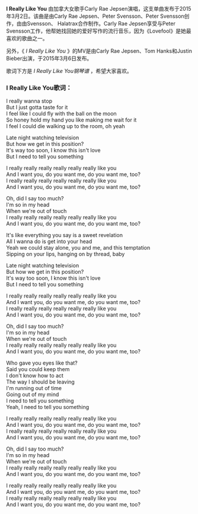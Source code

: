 

**I Really Like You** 由加拿大女歌手Carly Rae Jepsen演唱，这支单曲发布于2015年3月2日。该曲是由Carly Rae
Jepsen、Peter Svensson、Peter Svensson创作，由由Svensson、 Halatrax合作制作。Carly Rae
Jepsen享受与Peter Svensson工作，他帮她找回她的爱好写作的流行音乐，因为《Lovefool》是她最喜欢的歌曲之一。

另外，《 _I Really Like You_ 》的MV是由Carly Rae Jepsen、Tom Hanks和Justin
Bieber出演，于2015年3月6日发布。

歌词下方是 _I Really Like You钢琴谱_ ，希望大家喜欢。

### I Really Like You歌词：

I really wanna stop  
But I just gotta taste for it  
I feel like I could fly with the ball on the moon  
So honey hold my hand you like making me wait for it  
I feel I could die walking up to the room, oh yeah

Late night watching television  
But how we get in this position?  
It's way too soon, I know this isn't love  
But I need to tell you something

I really really really really really really like you  
And I want you, do you want me, do you want me, too?  
I really really really really really really like you  
And I want you, do you want me, do you want me, too?

Oh, did I say too much?  
I'm so in my head  
When we're out of touch  
I really really really really really really like you  
And I want you, do you want me, do you want me, too?

It's like everything you say is a sweet revelation  
All I wanna do is get into your head  
Yeah we could stay alone, you and me, and this temptation  
Sipping on your lips, hanging on by thread, baby

Late night watching television  
But how we get in this position?  
It's way too soon, I know this isn't love  
But I need to tell you something

I really really really really really really like you  
And I want you, do you want me, do you want me, too?  
I really really really really really really like you  
And I want you, do you want me, do you want me, too?

Oh, did I say too much?  
I'm so in my head  
When we're out of touch  
I really really really really really really like you  
And I want you, do you want me, do you want me, too?

Who gave you eyes like that?  
Said you could keep them  
I don't know how to act  
The way I should be leaving  
I'm running out of time  
Going out of my mind  
I need to tell you something  
Yeah, I need to tell you something

I really really really really really really like you  
And I want you, do you want me, do you want me, too?  
I really really really really really really like you  
And I want you, do you want me, do you want me, too?

Oh, did I say too much?  
I'm so in my head  
When we're out of touch  
I really really really really really really like you  
And I want you, do you want me, do you want me, too?

I really really really really really really like you  
And I want you, do you want me, do you want me, too?  
I really really really really really really like you  
And I want you, do you want me, do you want me, too?

